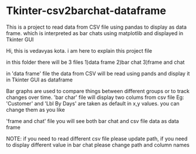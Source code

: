 # Tkinter-csv2barchat-dataframe
This is a project to read data from CSV file using pandas to display as data frame. which is interpreted as bar chats using matplotlib and displayed in Tkinter GUI 

Hi,
this is vedavyas kota. i am here to explain this project file

in this folder there will be 3 files 
1)data frame
2)bar chat
3)frame and chat


in 'data frame' file the data from CSV will be read using pands and display it in Tkinter GUI as dataframe

Bar graphs are used to compare things between different groups or to track changes over time. 
'bar char' file will display two colums from csv file Eg: 'Customer' and 'Lbl By Days' are taken as default in x,y values. you can change them as you like

'frame and chat' file you will see both bar chat and csv file data as data frame

NOTE: if you need to read different csv file please update path, if you need to display different value in bar chat please change path and column names 

